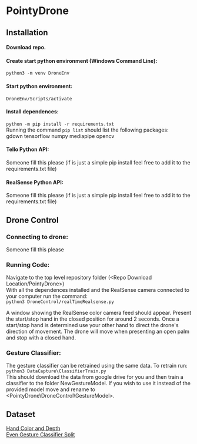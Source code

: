 # PointyDrone

## Installation
#### Download repo.  

#### Create start python environment (Windows Command Line):  
`python3 -m venv DroneEnv` 
 
#### Start python environment:  
`DroneEnv/Scripts/activate`

#### Install dependences:  
`python -m pip install -r requirements.txt`  
Running the command `pip list` should list the following packages:  
gdown
tensorflow
numpy
mediapipe
opencv

#### Tello Python API:
Someone fill this please (if is just a simple pip install feel free to add it to the requirements.txt file)

#### RealSense Python API:
Someone fill this please (if is just a simple pip install feel free to add it to the requirements.txt file)


## Drone Control  
### Connecting to drone:  
Someone fill this please  

### Running Code:
Navigate to the top level repository folder (<Repo Download Location/PointyDrone>)  
With all the dependences installed and the RealSense camera connected to your computer run the command:  
`python3 DroneControl/realTimeRealsense.py`  

A window showing the RealSense color camera feed should appear.
Present the start/stop hand in the closed position for around 2 seconds.
Once a start/stop hand is determined use your other hand to direct the drone's direction of movement.
The drone will move when presenting an open palm and stop with a closed hand.

### Gesture Classifier:
The gesture classifier can be retrained using the same data. To retrain run:
`python3 DataCapture\ClassifierTrain.py`  
This should download the data from google drive for you and then train a classifier to the folder NewGestureModel.
If you wish to use it instead of the provided model move and rename <NewGestureModel> to <PointyDrone\DroneControl\GestureModel>.  

## Dataset
[Hand Color and Depth](https://drive.google.com/file/d/1N4l7Ax8bJIYAU9kMngCyPIFolyyoDq0G/view?usp=sharing)  
[Even Gesture Classifier Split](https://drive.google.com/file/d/1LO09E76gO0XLZo1u_siOlfkxZ-gcqmTj/view?usp=sharing)  

